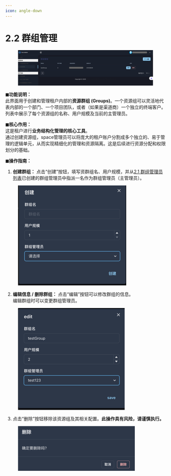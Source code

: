```yaml
---
icon: angle-down
---
```


# 2.2 群组管理

<figure><img src="../../.gitbook/assets/cc群组管理界面.png" alt=""><figcaption></figcaption></figure>

**◼︎功能说明：**\
此界面用于创建和管理租户内部的**资源群组 (Groups)**。一个资源组可以灵活地代表内部的一个部门、一个项目团队，或者（如果是渠道商）一个独立的终端客户。列表中展示了每个资源组的名称、用户规模及当前的主管理员。



**◼︎核心作用：**\
这是租户进行**业务结构化管理的核心工具**。\
通过创建资源组，space管理员可以将庞大的租户账户分割成多个独立的、易于管理的逻辑单元，从而实现精细化的管理和资源隔离。这是后续进行资源分配和权限划分的基础。



**◼︎操作指南：**

1. **创建群组：** 点击“创建”按钮，填写资群组名、用户规模，并从[2.1 群组管理员列表](2.1-qun-zu-guan-li-yuan-lie-biao.md)已创建的群组管理员中指派一名作为群组管理员（主管理员）。

<div align="left"><figure><img src="../../.gitbook/assets/创建群组.png" alt="" width="340"><figcaption></figcaption></figure></div>

2. **编辑信息 / 删除群组：** 点击“编辑”按钮可以修改群组的信息。\
   编辑群组时可以变更群组管理员。

<div align="left"><figure><img src="../../.gitbook/assets/编辑群组.png" alt="" width="335"><figcaption></figcaption></figure></div>

3. 点击“删除”按钮移除该资源组及其相关配置。**此操作具有风险，请谨慎执行。**

<div align="left"><figure><img src="../../.gitbook/assets/WX20250629-174353@2x.png" alt="" width="367"><figcaption></figcaption></figure></div>
